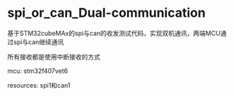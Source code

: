 # spi_or_can_Dual-communication
基于STM32cubeMAx的spi与can的收发测试代码，实现双机通讯，两端MCU通过spi与can继续通讯

所有接收都是使用中断接收的方式


mcu: stm32f407vet6

resources: spi1和can1

